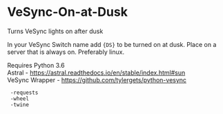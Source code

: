 # VeSync-On-at-Dusk
Turns VeSync lights on after dusk

In your VeSync Switch name add `{DS}` to be turned on at dusk. Place on a server that is always on. Preferably linux. 

Requires
Python 3.6<br>
Astral - https://astral.readthedocs.io/en/stable/index.html#sun <br>
VeSync Wrapper - https://github.com/tylergets/python-vesync<br>
          
     -requests  
     -wheel 
     -twine

